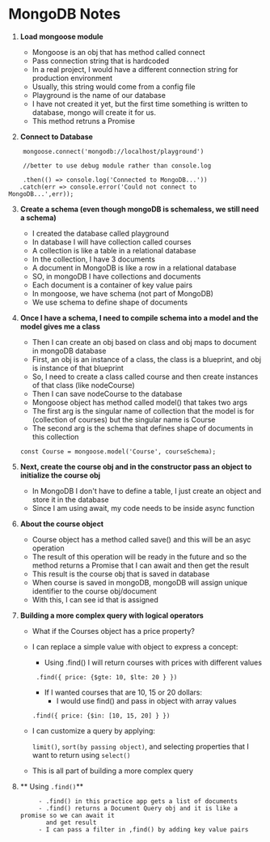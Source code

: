 # MongoDB Notes

1. **Load mongoose module**
    - Mongoose is an obj that has method called connect
    - Pass connection string that is hardcoded
    - In a real project, I would have a different connection string for production environment
    - Usually, this string would come from a config file
    - Playground is the name of our database
    - I have not created it yet, but the first time something is written to database,
            mongo will create it for us.
    - This method retruns a Promise
 

2. **Connect to Database**

```
    mongoose.connect('mongodb://localhost/playground')

    //better to use debug module rather than console.log

    .then(() => console.log('Connected to MongoDB...'))
   .catch(err => console.error('Could not connect to MongoDB...',err));

```
3. **Create a schema (even though mongoDB is schemaless, we still need a schema)**

    - I created the database called playground
    - In database I will have collection called courses
    - A collection is like a table in a relational database
    - In the collection, I have 3 documents
    - A document in MongoDB is like a row in a relational database
    - SO, in mongoDB I have collections and documents
    - Each document is a container of key value pairs
    - In mongoose, we have schema (not part of MongoDB)
    - We use schema to define shape of documents

4. **Once I have a schema, I need to compile schema into a model and the model 
gives me a  class**

    - Then I can create an obj based on class and obj maps to document in mongoDB database
    - First, an obj is an instance of a class, the class is a blueprint, and obj
        is instance of that blueprint
    - So, I need to create a class called course and then create instances of that class (like nodeCourse)
    - Then I can save nodeCourse to the database
    - Mongoose object has method called model() that takes two args
    - The first arg is the singular name of collection that the model is for (collection of courses) but  the singular name is Course
    - The second arg is the schema that defines shape of documents in this collection

    `const Course = mongoose.model('Course', courseSchema);`

5. **Next, create the course obj and in the constructor pass an object to initialize the course obj**

    - In MongoDB I don't have to define a table, I just create an object and store it in the database
    - Since I am using await, my code needs to be inside async function

6. **About the course object**

    - Course object has a method called save() and this will be an asyc operation
    - The result of this operation will be ready in the future and so
       the method returns a Promise that I can await and then get the result
    - This result is the course obj that is saved in database
    - When course is saved in mongoDB, mongoDB will assign unique identifier to
        the course obj/document
    - With this, I can see id that is assigned

7. **Building a more complex query with logical operators**

     - What if the Courses object has a price property?
     - I can replace a simple value with object to express a concept:
        - Using .find() I will return courses with prices with different values

        ` .find({ price: {$gte: 10, $lte: 20 } })`
        - If I wanted courses that are 10, 15 or 20 dollars:
            - I would use find() and pass in object with array values

         `.find({ price: {$in: [10, 15, 20] } })`
        
    - I can customize a query by applying:

         `limit()`,
         `sort(by passing object)`,
               and selecting properties that I want to return using `select()`

    - This is all part of building a more complex query

8. ** Using `.find()`**

            - .find() in this practice app gets a list of documents
            - .find() returns a Document Query obj and it is like a promise so we can await it
              and get result
            - I can pass a filter in ,find() by adding key value pairs

    